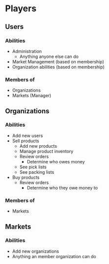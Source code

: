 # Players

## Users

### Abilities

* Administration
  * Anything anyone else can do
* Market Management (based on membership)
* Organization abilities (based on membership)

### Members of

* Organizations
* Markets (Manager)


## Organizations

### Abilities

* Add new users
* Sell products
  * Add new products
  * Manage product inventory
  * Review orders
    * Determine who owes money
  * See pick lists
  * See packing lists
* Buy products
  * Review orders
    * Determine who they owe money to

### Members of

* Markets


## Markets

### Abilities

* Add new organizations
* Anything an member organization can do
